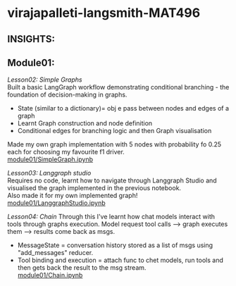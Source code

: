 # virajapalleti-langsmith-MAT496

## INSIGHTS:

## **Module01:**

_Lesson02: Simple Graphs_  
Built a basic LangGraph workflow demonstrating conditional branching - the foundation of decision-making in graphs.

- State (similar to a dictionary)= obj e pass between nodes and edges of a graph
- Learnt Graph construction and node definition
- Conditional edges for branching logic and then Graph visualisation

Made my own graph implementation with 5 nodes with probability fo 0.25 each for choosing my favourite f1 driver.  
[module01/SimpleGraph.ipynb](module01/SimpleGraph.ipynb)

_Lesson03: Langgraph studio_  
Requires no code, learnt how to navigate through Langgraph Studio and visualised the graph implemented in the previous notebook.  
Also made it for my own implemented graph!  
[module01/LanggraphStudio.ipynb](module01\LanggraphStudio.ipynb)

_Lesson04: Chain_
Through this I've learnt how chat models interact with tools through graphs execution. Model request tool calls --> graph executes them --> results come back as msgs.

- MessageState = conversation history stored as a list of msgs using "add_messages" reducer.
- Tool binding and execution = attach func to chet models, run tools and then gets back the result to the msg stream.  
  [module01/Chain.ipynb](module01/Chain.ipynb)
